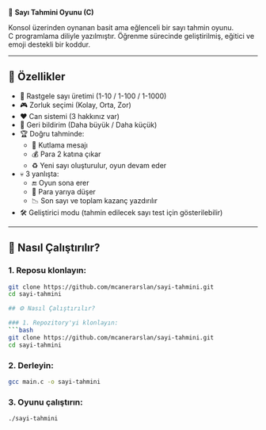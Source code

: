 🎯 **Sayı Tahmini Oyunu (C)**

Konsol üzerinden oynanan basit ama eğlenceli bir sayı tahmin oyunu.  
C programlama diliyle yazılmıştır. Öğrenme sürecinde geliştirilmiş, eğitici ve emoji destekli bir koddur.

---

## 🧩 Özellikler

- 🔢 Rastgele sayı üretimi (1-10 / 1-100 / 1-1000)
- 🎮 Zorluk seçimi (Kolay, Orta, Zor)
- ❤️ Can sistemi (3 hakkınız var)
- 💬 Geri bildirim (Daha büyük / Daha küçük)
- 🏆 Doğru tahminde:
  - 🎉 Kutlama mesajı
  - 💰 Para 2 katına çıkar
  - ♻️ Yeni sayı oluşturulur, oyun devam eder
- 💀 3 yanlışta:
  - 🔚 Oyun sona erer
  - 💸 Para yarıya düşer
  - 📉 Son sayı ve toplam kazanç yazdırılır
- 🛠️ Geliştirici modu (tahmin edilecek sayı test için gösterilebilir)

---

## 🚀 Nasıl Çalıştırılır?

### 1. Reposu klonlayın:
```bash
git clone https://github.com/mcanerarslan/sayi-tahmini.git
cd sayi-tahmini

## ⚙️ Nasıl Çalıştırılır?

### 1. Repozitory'yi klonlayın:
```bash
git clone https://github.com/mcanerarslan/sayi-tahmini.git
cd sayi-tahmini
```

### 2. Derleyin:
```bash
gcc main.c -o sayi-tahmini
```

### 3. Oyunu çalıştırın:
```bash
./sayi-tahmini
```
